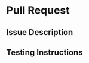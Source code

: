 # Pull Request

<!--
Make sure to run formatting and linting:
  npm run format
  npm run lint
-->

## Issue Description

<!--
Describe what problem you're solving.
-->

## Testing Instructions

<!--
Describe how to validate the work, step-by-step.
-->
